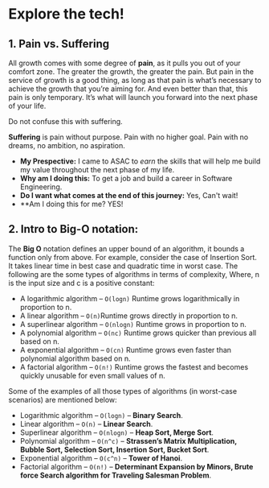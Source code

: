 # Explore the tech! 


## 1. Pain vs. Suffering
All growth comes with some degree of **pain**, as it pulls you out of your comfort zone. The greater the growth, the greater the pain. But pain in the service of growth is a good thing, as long as that pain is what’s necessary to achieve the growth that you’re aiming for. And even better than that, this pain is only temporary. It’s what will launch you forward into the next phase of your life.

Do not confuse this with suffering.

**Suffering** is pain without purpose. Pain with no higher goal. Pain with no dreams, no ambition, no aspiration.


* **My Prespective:** I came to ASAC to _earn_ the skills that will help me build my value throughout the next phase of my life.
* **Why am I doing this:** To get a job and build a career in Software Engineering.
* **Do I want what comes at the end of this journey:** Yes, Can't wait!
* **Am I doing this for me? YES!


## 2. Intro to Big-O notation: 
The **Big O** notation defines an upper bound of an algorithm, it bounds a function only from above. 
For example, consider the case of Insertion Sort. It takes linear time in best case and quadratic time in worst case. 
The following are the some types of algorithms in terms of complexity, Where, n is the input size and c is a positive constant: 

* A logarithmic algorithm – `O(logn)` Runtime grows logarithmically in proportion to n.
* A linear algorithm – `O(n)`Runtime grows directly in proportion to n.
* A superlinear algorithm – `O(nlogn)` Runtime grows in proportion to n.
* A polynomial algorithm – `O(nc)` Runtime grows quicker than previous all based on n.
* A exponential algorithm – `O(cn)` Runtime grows even faster than polynomial algorithm based on n.
* A factorial algorithm – `O(n!)` Runtime grows the fastest and becomes quickly unusable for even
small values of n.

Some of the examples of all those types of algorithms (in worst-case scenarios) are mentioned below:

* Logarithmic algorithm – `O(logn)` – **Binary Search**.
* Linear algorithm – `O(n)` – **Linear Search**.
* Superlinear algorithm – `O(nlogn)` – **Heap Sort, Merge Sort**.
* Polynomial algorithm – `O(n^c)` – **Strassen’s Matrix Multiplication, Bubble Sort, Selection Sort, Insertion Sort, Bucket Sort**.
* Exponential algorithm – `O(c^n)` – **Tower of Hanoi**.
* Factorial algorithm – `O(n!)` – **Determinant Expansion by Minors, Brute force Search algorithm for Traveling Salesman Problem**.
